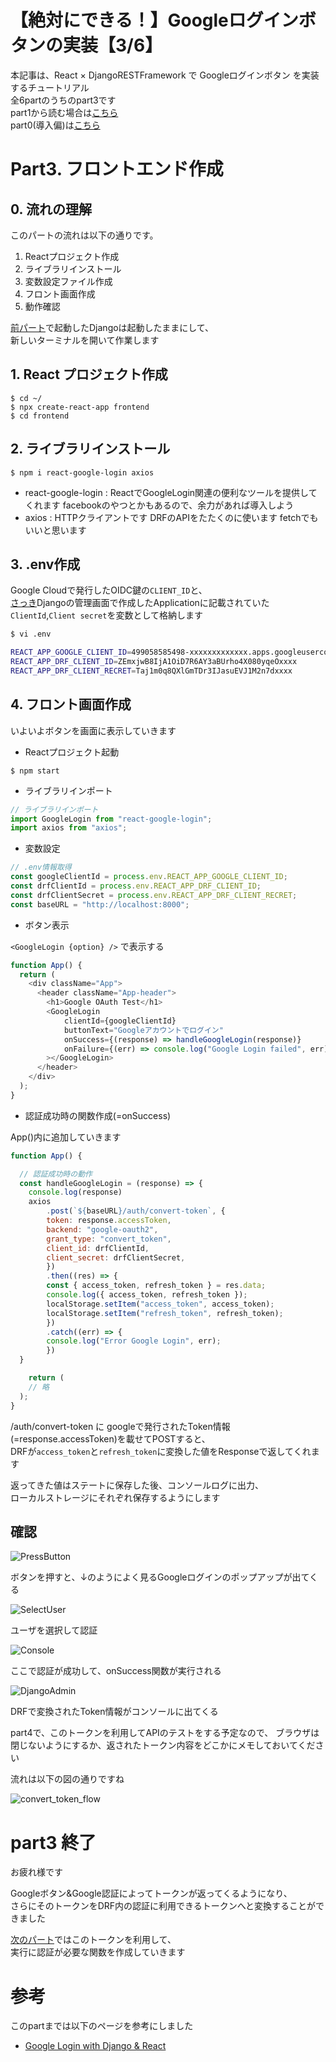 # 【絶対にできる！】Googleログインボタンの実装【3/6】

本記事は、React × DjangoRESTFramework で Googleログインボタン を実装するチュートリアル  
全6partのうちのpart3です  
part1から読む場合は[こちら](./part1.md)  
part0(導入偏)は[こちら](./part0.md)

# Part3. フロントエンド作成

## 0. 流れの理解

このパートの流れは以下の通りです。

1. Reactプロジェクト作成
2. ライブラリインストール
3. 変数設定ファイル作成
4. フロント画面作成
5. 動作確認

[前パート](./part2.md)で起動したDjangoは起動したままにして、  
新しいターミナルを開いて作業します

## 1. React プロジェクト作成

```shell
$ cd ~/
$ npx create-react-app frontend
$ cd frontend
```

## 2. ライブラリインストール

```shell
$ npm i react-google-login axios
```

- react-google-login : ReactでGoogleLogin関連の便利なツールを提供してくれます facebookのやつとかもあるので、余力があれば導入しよう
- axios : HTTPクライアントです DRFのAPIをたたくのに使います fetchでもいいと思います

## 3. .env作成

Google Cloudで発行したOIDC鍵の`CLIENT_ID`と、  
[さっき](./part2#管理ページ)Djangoの管理画面で作成したApplicationに記載されていた`ClientId`,`Client secret`を変数として格納します

```sh
$ vi .env

REACT_APP_GOOGLE_CLIENT_ID=499058585498-xxxxxxxxxxxxx.apps.googleusercontent.com
REACT_APP_DRF_CLIENT_ID=ZEmxjwB8IjA1OiD7R6AY3aBUrho4X080yqeOxxxx
REACT_APP_DRF_CLIENT_RECRET=Taj1m0q8QXlGmTDr3IJasuEVJ1M2n7dxxxx
```

## 4. フロント画面作成

いよいよボタンを画面に表示していきます

- Reactプロジェクト起動

```
$ npm start
```

- ライブラリインポート

```js:App.js
// ライブラリインポート
import GoogleLogin from "react-google-login";
import axios from "axios";
```

- 変数設定

```js:App.js
// .env情報取得
const googleClientId = process.env.REACT_APP_GOOGLE_CLIENT_ID;
const drfClientId = process.env.REACT_APP_DRF_CLIENT_ID;
const drfClientSecret = process.env.REACT_APP_DRF_CLIENT_RECRET;
const baseURL = "http://localhost:8000";
```

- ボタン表示

`<GoogleLogin {option} />` で表示する

```js:App.js
function App() {
  return (
    <div className="App">
      <header className="App-header">
        <h1>Google OAuth Test</h1>
        <GoogleLogin
            clientId={googleClientId}
            buttonText="Googleアカウントでログイン"
            onSuccess={(response) => handleGoogleLogin(response)}
            onFailure={(err) => console.log("Google Login failed", err)}
        ></GoogleLogin>
      </header>
    </div>
  );
}
```

- 認証成功時の関数作成(=onSuccess)

App()内に追加していきます

```js:App.js
function App() {

  // 認証成功時の動作
  const handleGoogleLogin = (response) => {
  	console.log(response)
  	axios
    	.post(`${baseURL}/auth/convert-token`, {
      	token: response.accessToken,
      	backend: "google-oauth2",
      	grant_type: "convert_token",
      	client_id: drfClientId,
      	client_secret: drfClientSecret,
    	})
    	.then((res) => {
      	const { access_token, refresh_token } = res.data;
      	console.log({ access_token, refresh_token });
      	localStorage.setItem("access_token", access_token);
      	localStorage.setItem("refresh_token", refresh_token);
    	})
    	.catch((err) => {
      	console.log("Error Google Login", err);
    	})
  }

	return (
    // 略
  );
}
```

/auth/convert-token に googleで発行されたToken情報(=response.accessToken)を載せてPOSTすると、  
DRFが`access_token`と`refresh_token`に変換した値をResponseで返してくれます

返ってきた値はステートに保存した後、コンソールログに出力、  
ローカルストレージにそれぞれ保存するようにします

## 確認

![PressButton](images/confirm1.png)

ボタンを押すと、↓のようによく見るGoogleログインのポップアップが出てくる

![SelectUser](images/confirm2.png)

ユーザを選択して認証

![Console](images/confirm3.png)

ここで認証が成功して、onSuccess関数が実行される

![DjangoAdmin](images/confirm4.png)

DRFで変換されたToken情報がコンソールに出てくる

part4で、このトークンを利用してAPIのテストをする予定なので、
ブラウザは閉じないようにするか、返されたトークン内容をどこかにメモしておいてください

流れは以下の図の通りですね

![convert_token_flow](./images/convert_token_flow.png)

# part3 終了

お疲れ様です

Googleボタン&Google認証によってトークンが返ってくるようになり、  
さらにそのトークンをDRF内の認証に利用できるトークンへと変換することができました

[次のパート](./part4.md)ではこのトークンを利用して、  
実行に認証が必要な関数を作成していきます

# 参考

このpartまでは以下のページを参考にしました

- [Google Login with Django & React](https://iamashutoshpanda.medium.com/google-login-with-django-react-part-1-c189bc69a999)